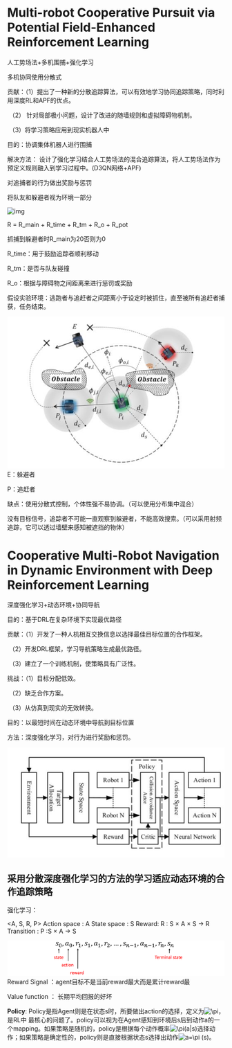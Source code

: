 # Multi-robot Cooperative Pursuit via Potential Field-Enhanced Reinforcement Learning

人工势场法+多机围捕+强化学习

多机协同使用分散式

贡献：（1）提出了一种新的分散追踪算法，可以有效地学习协同追踪策略，同时利用深度RL和APF的优点。

​            （2） 针对局部极小问题，设计了改进的随墙规则和虚拟障碍物机制。

​            （3）将学习策略应用到现实机器人中

目的：协调集体机器人进行围捕	

解决方法： 设计了强化学习结合人工势场法的混合追踪算法，将人工势场法作为预定义规则融入到学习过程中。(D3QN网络+APF)



对追捕者的行为做出奖励与惩罚

将队友和躲避者视为环境一部分

![img](https://pic2.zhimg.com/v2-73b60f3a13ba0f23ba426b7b2f71acc1_b.png)

R = R_main + R_time + R_tm + R_o + R_pot

抓捕到躲避者时R_main为20否则为0

R_time：用于鼓励追踪者顺利移动

R_tm：是否与队友碰撞

R_o：根据与障碍物之间距离来进行惩罚或奖励





假设实验环境：逃跑者与追赶者之间距离小于设定时被抓住，直至被所有追赶者捕获，任务结束。

![](https://github.com/tt1433669278/cdp/blob/main/Multi-robot/image/360%E6%88%AA%E5%9B%BE20221124105153026.jpg)
E：躲避者

P：追赶者

缺点：使用分散式控制，个体性强不易协调。（可以使用分布集中混合） 

​            没有目标信号，追踪者不可能一直观察到躲避者，不能高效搜索。（可以采用射频追踪，它可以透过墙壁来感知被遮挡的物体） 



# Cooperative Multi-Robot Navigation in Dynamic Environment with Deep Reinforcement Learning

深度强化学习+动态环境+协同导航

目的：基于DRL在复杂环境下实现最优路径

贡献：（1）开发了一种人机相互交换信息以选择最佳目标位置的合作框架。

​            （2）开发DRL框架，学习导航策略生成最优路径。

​            （3）建立了一个训练机制，使策略具有广泛性。

挑战：（1）目标分配低效。

​            （2）缺乏合作方案。

​            （3）从仿真到现实的无效转换。

目的：以最短时间在动态环境中导航到目标位置

方法：深度强化学习，对行为进行奖励和惩罚。

![](https://github.com/tt1433669278/cdp/blob/main/Multi-robot/image/360%E6%88%AA%E5%9B%BE20221128194045299.jpg)


## 采用分散深度强化学习的方法的学习适应动态环境的合作追踪策略

强化学习：

<A, S, R, P>
Action space : A 
State space : S
Reward: R : S × A × S → R
Transition : P :S × A → S 

![](https://github.com/tt1433669278/cdp/blob/main/Multi-robot/image/v2-4c11d459d855896ce3c52cc0718a35c4_b.png)
Reward Signal ：agent目标不是当前reward最大而是累计reward最

Value function ： 长期平均回报的好坏

**Policy**: Policy是指Agent则是在状态s时，所要做出action的选择，定义为![\pi ](http://www.zhihu.com/equation?tex=%5Cpi+)，是RL中  最核心的问题了。policy可以视为在Agent感知到环境后s后到动作a的一个mapping。如果策略是随机的，policy是根据每个动作概率![\pi(a|s)](http://www.zhihu.com/equation?tex=%5Cpi%28a%7Cs%29)选择动作；如果策略是确定性的，policy则是直接根据状态s选择出动作![a=\pi (s)](http://www.zhihu.com/equation?tex=a%3D%5Cpi+%28s%29)。

